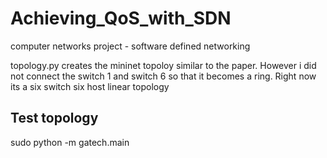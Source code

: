 # Achieving_QoS_with_SDN
computer networks project - software defined networking


topology.py creates the mininet topoloy similar to the paper. However i did not connect the switch 1 and switch 6 so that
it becomes a ring. Right now its a six switch six host linear topology


## Test topology


sudo python -m gatech.main
